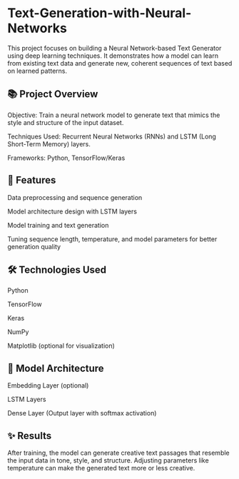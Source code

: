 # Text-Generation-with-Neural-Networks
This project focuses on building a Neural Network-based Text Generator using deep learning techniques. It demonstrates how a model can learn from existing text data and generate new, coherent sequences of text based on learned patterns.

## 📚 Project Overview
Objective: Train a neural network model to generate text that mimics the style and structure of the input dataset.

Techniques Used: Recurrent Neural Networks (RNNs) and LSTM (Long Short-Term Memory) layers.

Frameworks: Python, TensorFlow/Keras

## 🚀 Features
Data preprocessing and sequence generation

Model architecture design with LSTM layers

Model training and text generation

Tuning sequence length, temperature, and model parameters for better generation quality

## 🛠️ Technologies Used
Python

TensorFlow

Keras

NumPy

Matplotlib (optional for visualization)

## 🧠 Model Architecture
Embedding Layer (optional)

LSTM Layers

Dense Layer (Output layer with softmax activation)

## ✨ Results
After training, the model can generate creative text passages that resemble the input data in tone, style, and structure. Adjusting parameters like temperature can make the generated text more or less creative.
